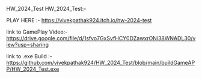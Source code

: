 HW_2024_Test
HW_2024_Test:-

PLAY HERE :- https://vivekpathak924.itch.io/hw-2024-test

link to GamePlay Video:- https://drive.google.com/file/d/1sfvo7GxSvfHCY0DZawxrONi38WNADL30/view?usp=sharing

link to .exe Build :- https://github.com/vivekpathak924/HW_2024_Test/blob/main/buildGameAPP/HW_2024_Test.exe
